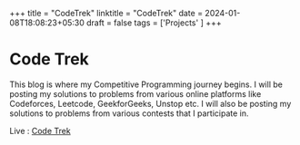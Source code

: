 +++
title = "CodeTrek"
linktitle = "CodeTrek"
date = 2024-01-08T18:08:23+05:30
draft = false
tags = ['Projects' ]
+++
# Code Trek

This blog is where my Competitive Programming journey begins. I will be posting my solutions to problems from various online platforms like Codeforces, Leetcode, GeekforGeeks, Unstop etc. I will also be posting my solutions to problems from various contests that I participate in.

Live : [Code Trek](https://code-trek.vercel.app/)


	
